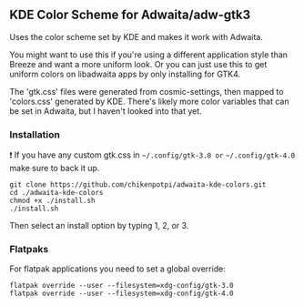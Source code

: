 ## KDE Color Scheme for Adwaita/adw-gtk3
Uses the color scheme set by KDE and makes it work with Adwaita.

You might want to use this if you're using a different application style than Breeze and want a more uniform look. Or you can just use this to get uniform colors on libadwaita apps by only installing for GTK4.

The 'gtk.css' files were generated from cosmic-settings, then mapped to 'colors.css' generated by KDE. There's likely more color variables that can be set in Adwaita, but I haven't looked into that yet.

### Installation
❗ If you have any custom gtk.css in ```~/.config/gtk-3.0 or``` ```~/.config/gtk-4.0``` make sure to back it up.
```
git clone https://github.com/chikenpotpi/adwaita-kde-colors.git
cd ./adwaita-kde-colors
chmod +x ./install.sh
./install.sh
```
Then select an install option by typing 1, 2, or 3.

### Flatpaks
For flatpak applications you need to set a global override:
```
flatpak override --user --filesystem=xdg-config/gtk-3.0
flatpak override --user --filesystem=xdg-config/gtk-4.0
```
